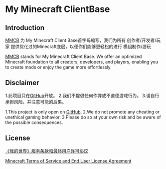 # My Minecraft ClientBase

## Introduction
[MMCB](https://github.com/Meco521/MMCB) 为 My Minecraft Client Base首字母缩写，我们为所有 创作者/开发者/玩家 提供优化过的Minecraft底层，以便你们能够更轻松的进行 模组制作/游玩

[MMCB](https://github.com/Meco521/MMCB) stands for My Minecraft Client Base. We offer an optimized Minecraft foundation to all creators, developers, and players, enabling you to create mods or enjoy the game more effortlessly.

## Disclaimer
1.此项目只在[GitHub](https://github.com)开放。
2.我们不提倡任何作弊或不道德游戏行为。
3.请自行承担风险，并注意可能的后果。

1.This project is only open on [GitHub](https://github.com).
2.We do not promote any cheating or unethical gaming behavior.
3.Please do so at your own risk and be aware of the possible consequences.

## License
[《我的世界》服务条款和最终用户许可协议](https://www.minecraft.net/terms/r1)

[Minecraft Terms of Service and End User License Agreement](https://www.minecraft.net/terms/r1)
